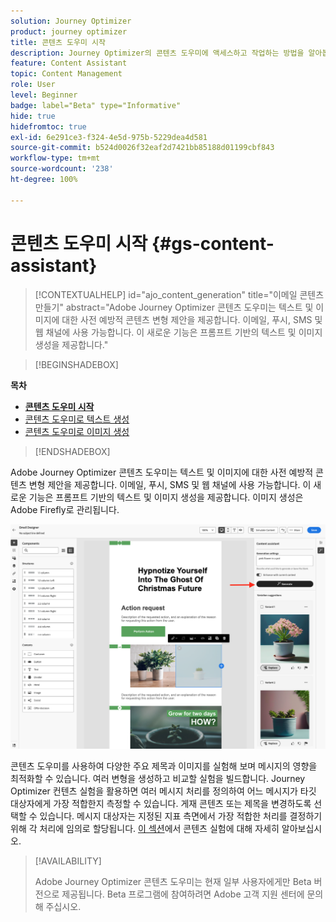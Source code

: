 ```yaml
---
solution: Journey Optimizer
product: journey optimizer
title: 콘텐츠 도우미 시작
description: Journey Optimizer의 콘텐츠 도우미에 액세스하고 작업하는 방법을 알아봅니다.
feature: Content Assistant
topic: Content Management
role: User
level: Beginner
badge: label="Beta" type="Informative"
hide: true
hidefromtoc: true
exl-id: 6e291ce3-f324-4e5d-975b-5229dea4d581
source-git-commit: b524d0026f32eaf2d7421bb85188d01199cbf843
workflow-type: tm+mt
source-wordcount: '238'
ht-degree: 100%

---
```


# 콘텐츠 도우미 시작 {#gs-content-assistant}

>[!CONTEXTUALHELP]
>id="ajo_content_generation"
>title="이메일 콘텐츠 만들기"
>abstract="Adobe Journey Optimizer 콘텐츠 도우미는 텍스트 및 이미지에 대한 사전 예방적 콘텐츠 변형 제안을 제공합니다. 이메일, 푸시, SMS 및 웹 채널에 사용 가능합니다. 이 새로운 기능은 프롬프트 기반의 텍스트 및 이미지 생성을 제공합니다."


>[!BEGINSHADEBOX]

**목차**

* **[콘텐츠 도우미 시작](gs-generative.md)**
* [콘텐츠 도우미로 텍스트 생성](generative-content.md)
* [콘텐츠 도우미로 이미지 생성](generative-image.md)

>[!ENDSHADEBOX]


Adobe Journey Optimizer 콘텐츠 도우미는 텍스트 및 이미지에 대한 사전 예방적 콘텐츠 변형 제안을 제공합니다. 이메일, 푸시, SMS 및 웹 채널에 사용 가능합니다. 이 새로운 기능은 프롬프트 기반의 텍스트 및 이미지 생성을 제공합니다. 이미지 생성은 Adobe Firefly로 관리됩니다.

![](assets/image-gen-ai.png)



콘텐츠 도우미를 사용하여 다양한 주요 제목과 이미지를 실험해 보며 메시지의 영향을 최적화할 수 있습니다. 여러 변형을 생성하고 비교할 실험을 빌드합니다. Journey Optimizer 컨텐츠 실험을 활용하면 여러 메시지 처리를 정의하여 어느 메시지가 타깃 대상자에게 가장 적합한지 측정할 수 있습니다. 게재 콘텐츠 또는 제목을 변경하도록 선택할 수 있습니다. 메시지 대상자는 지정된 지표 측면에서 가장 적합한 처리를 결정하기 위해 각 처리에 임의로 할당됩니다. [이 섹션](../campaigns/content-experiment.md)에서 콘텐츠 실험에 대해 자세히 알아보십시오.


>[!AVAILABILITY]
>
>Adobe Journey Optimizer 콘텐츠 도우미는 현재 일부 사용자에게만 Beta 버전으로 제공됩니다. Beta 프로그램에 참여하려면 Adobe 고객 지원 센터에 문의해 주십시오.

